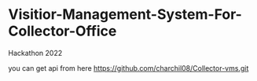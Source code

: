 # Visitior-Management-System-For-Collector-Office
Hackathon 2022

you can get api from here https://github.com/charchil08/Collector-vms.git
